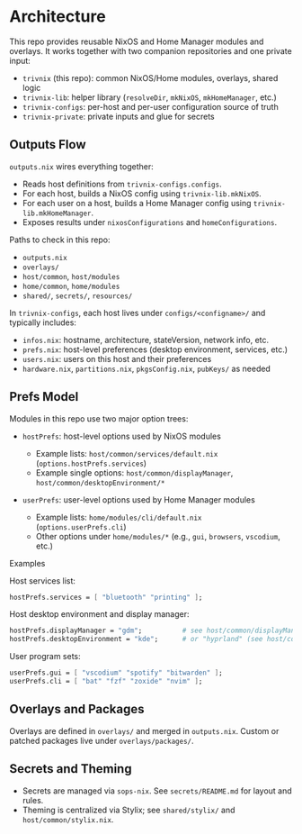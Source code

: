 # Architecture

This repo provides reusable NixOS and Home Manager modules and overlays. It works together with two companion repositories and one private input:

- `trivnix` (this repo): common NixOS/Home modules, overlays, shared logic
- `trivnix-lib`: helper library (`resolveDir`, `mkNixOS`, `mkHomeManager`, etc.)
- `trivnix-configs`: per-host and per-user configuration source of truth
- `trivnix-private`: private inputs and glue for secrets

## Outputs Flow

`outputs.nix` wires everything together:

- Reads host definitions from `trivnix-configs.configs`.
- For each host, builds a NixOS config using `trivnix-lib.mkNixOS`.
- For each user on a host, builds a Home Manager config using `trivnix-lib.mkHomeManager`.
- Exposes results under `nixosConfigurations` and `homeConfigurations`.

Paths to check in this repo:
- `outputs.nix`
- `overlays/`
- `host/common`, `host/modules`
- `home/common`, `home/modules`
- `shared/`, `secrets/`, `resources/`

In `trivnix-configs`, each host lives under `configs/<configname>/` and typically includes:
- `infos.nix`: hostname, architecture, stateVersion, network info, etc.
- `prefs.nix`: host-level preferences (desktop environment, services, etc.)
- `users.nix`: users on this host and their preferences
- `hardware.nix`, `partitions.nix`, `pkgsConfig.nix`, `pubKeys/` as needed

## Prefs Model

Modules in this repo use two major option trees:

- `hostPrefs`: host-level options used by NixOS modules
  - Example lists: `host/common/services/default.nix` (`options.hostPrefs.services`)
  - Example single options: `host/common/displayManager`, `host/common/desktopEnvironment/*`

- `userPrefs`: user-level options used by Home Manager modules
  - Example lists: `home/modules/cli/default.nix` (`options.userPrefs.cli`)
  - Other options under `home/modules/*` (e.g., `gui`, `browsers`, `vscodium`, etc.)

Examples

Host services list:

```nix
hostPrefs.services = [ "bluetooth" "printing" ];
```

Host desktop environment and display manager:

```nix
hostPrefs.displayManager = "gdm";          # see host/common/displayManager
hostPrefs.desktopEnvironment = "kde";      # or "hyprland" (see host/common/desktopEnvironment)
```

User program sets:

```nix
userPrefs.gui = [ "vscodium" "spotify" "bitwarden" ];
userPrefs.cli = [ "bat" "fzf" "zoxide" "nvim" ];
```

## Overlays and Packages

Overlays are defined in `overlays/` and merged in `outputs.nix`. Custom or patched packages live under `overlays/packages/`.

## Secrets and Theming

- Secrets are managed via `sops-nix`. See `secrets/README.md` for layout and rules.
- Theming is centralized via Stylix; see `shared/stylix/` and `host/common/stylix.nix`.

